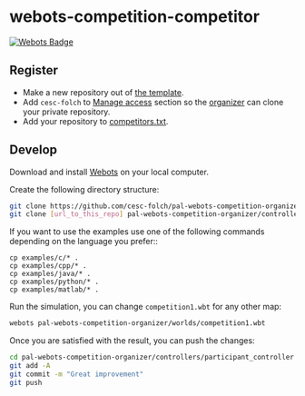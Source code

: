 # webots-competition-competitor

[![Webots Badge](https://badgen.net/badge/icon/Rankings?label=Webots)](https://cyberbotics.github.io/webots-competition-organizer-template/)

## Register
- Make a new repository out of [the template](https://github.com/cesc-folch/pal-webots-competition-participant-template/generate).
- Add `cesc-folch` to [Manage access](https://docs.github.com/en/free-pro-team@latest/github/administering-a-repository/managing-teams-and-people-with-access-to-your-repository#inviting-a-team-or-person) section so the [organizer](https://github.com/cesc-folch) can clone your private repository.
- Add your repository to [competitors.txt](https://github.com/cesc-folch/pal-webots-competition-organizer/edit/master/competitors.txt).

## Develop

Download and install [Webots](https://github.com/cyberbotics/webots/releases/latest) on your local computer.

Create the following directory structure:
```bash
git clone https://github.com/cesc-folch/pal-webots-competition-organizer.git
git clone [url_to_this_repo] pal-webots-competition-organizer/controllers/participant_controller
```

If you want to use the examples use one of the following commands depending on the language you prefer::
```
cp examples/c/* .
cp examples/cpp/* .
cp examples/java/* .
cp examples/python/* .
cp examples/matlab/* .
```

Run the simulation, you can change `competition1.wbt` for any other map:
```bash
webots pal-webots-competition-organizer/worlds/competition1.wbt
```

Once you are satisfied with the result, you can push the changes:
```bash
cd pal-webots-competition-organizer/controllers/participant_controller
git add -A
git commit -m "Great improvement"
git push
```
